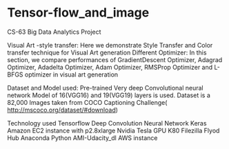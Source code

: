 # Tensor-flow_and_image
CS-63 Big Data Analytics Project

Visual Art -style transfer: Here we demonstrate Style Transfer and Color transfer technique for Visual Art generation
Different Optimizer: In this section, we compare performances of GradientDescent Optimizer, Adagrad Optimizer, Adadelta Optimizer, Adam Optimizer, RMSProp Optimizer and L-BFGS optimizer in visual art generation

Dataset and Model used: Pre-trained Very deep Convolutional neural network Model of 16(VGG16) and 19(VGG19) layers is used. Dataset is a 82,000 Images taken from COCO Captioning Challenge( http://mscoco.org/dataset/#download)

Technology used
Tensorflow
Deep Convolution Neural Network
Keras
Amazon EC2 instance with p2.8xlarge
Nvidia Tesla GPU K80
Filezilla
Flyod Hub
Anaconda Python
AMI-Udacity_dl AWS instance

